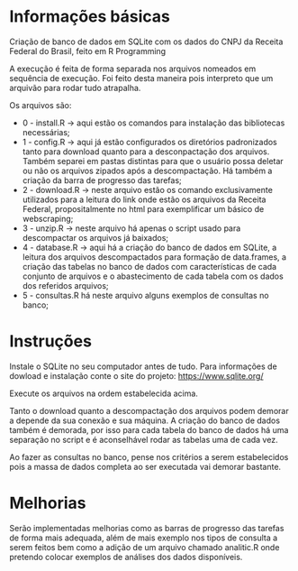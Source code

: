 # Informações básicas
Criação de banco de dados em SQLite com os dados do CNPJ da Receita Federal do Brasil, feito em R Programming

A execução é feita de forma separada nos arquivos nomeados em sequência de execução. Foi feito desta maneira pois interpreto que um arquivão para rodar tudo atrapalha.

Os arquivos são:

 * 0 - install.R -> aqui estão os comandos para instalação das bibliotecas necessárias;
 * 1 - config.R -> aqui já estão configurados os diretórios padronizados tanto para download quanto para a desconpactação dos arquivos. Também separei em pastas distintas para que o usuário possa deletar ou não os arquivos zipados após a descompactação. Há também a criação da barra de progresso das tarefas;
 * 2 - download.R -> neste arquivo estão os comando exclusivamente utilizados para a leitura do link onde estão os arquivos da Receita Federal, propositalmente no html para exemplificar um básico de webscraping;
 * 3 - unzip.R -> neste arquivo há apenas o script usado para descompactar os arquivos já baixados;
 * 4 - database.R -> aqui há a criação do banco de dados em SQLite, a leitura dos arquivos descompactados para formação de data.frames, a criação das tabelas no banco de dados com características de cada conjunto de arquivos e o abastecimento de cada tabela com os dados dos referidos arquivos;
 * 5 - consultas.R há neste arquivo alguns exemplos de consultas no banco;

# Instruções

Instale o SQLite no seu computador antes de tudo. Para informações de dowload e instalação conte o site do projeto: https://www.sqlite.org/

Execute os arquivos na ordem estabelecida acima.

Tanto o download quanto a descompactação dos arquivos podem demorar a depende da sua conexão e sua máquina. A criação do banco de dados também é demorada, por isso para cada tabela do banco de dados há uma separação no script e é aconselhável rodar as tabelas uma de cada vez.

Ao fazer as consultas no banco, pense nos critérios a serem estabelecidos pois a massa de dados completa ao ser executada vai demorar bastante.

# Melhorias

Serão implementadas melhorias como as barras de progresso das tarefas de forma mais adequada, além de mais exemplo nos tipos de consulta a serem feitos bem como a adição de um arquivo chamado analitic.R onde pretendo colocar exemplos de análises dos dados disponíveis.
